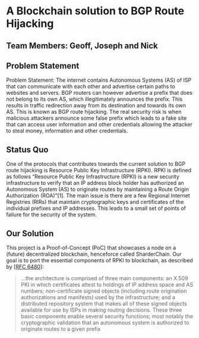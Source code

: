 # A Blockchain solution to BGP Route Hijacking

## Team Members: Geoff, Joseph and Nick

## Problem Statement
Problem Statement: The internet contains Autonomous Systems (AS) of ISP that can communicate with each other and advertise certain paths to websites and servers. BGP routers can however advertise a prefix that does not belong to its own AS, which illegitimately announces the prefix. This results in traffic redirection away from its destination and towards its own AS. This is known as BGP route hijacking. The real security risk is when malicious attackers announce some false prefix which leads to a fake site that can access user information and other credentials allowing the attacker to steal money, information and other credentials.

## Status Quo
One of the protocols that contributes towards the current solution to BGP route hijacking is Resource Public Key Infrastructure (RPKI). RPKI is defined as follows “Resource Public Key Infrastructure (RPKI) is a new security infrastructure to verify that an IP address block holder has authorized an Autonomous System (AS) to originate routes by maintaining a Route Origin Authorization (ROA)”[1]. The main issue is there are a few Regional Internet Registries (RIRs) that maintain cryptographic keys and certificates of the individual prefixes and IP addresses. This leads to a small set of points of failure for the security of the system. 

## Our Solution
This project is a Proof-of-Concept (PoC) that showcases a node on a (future) decentralized blockchain, henceforce called SharderChain. Our goal is to port the essential components of RPKI to blockchain, as described by [[RFC 6480](https://datatracker.ietf.org/doc/html/rfc6480)]:
> ...the architecture is comprised of three main
   components: an X.509 PKI in which certificates attest to holdings of
   IP address space and AS numbers; non-certificate signed objects
   (including route origination authorizations and manifests) used by
   the infrastructure; and a distributed repository system that makes
   all of these signed objects available for use by ISPs in making
   routing decisions.  These three basic components enable several
   security functions; most notably the cryptographic validation that an
   autonomous system is authorized to originate routes to a given prefix
